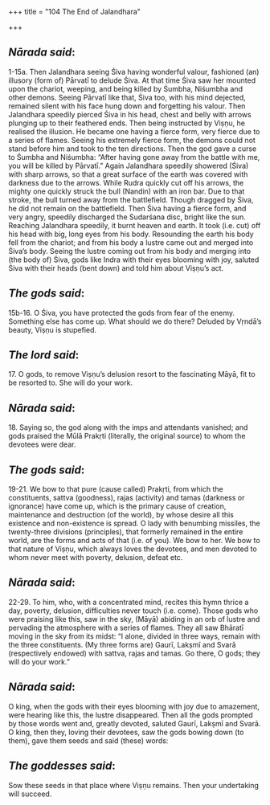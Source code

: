 +++
title = "104 The End of Jalandhara"

+++
 

## *Nārada said*:

1-15a. Then Jalandhara seeing Śiva having wonderful valour, fashioned (an) illusory (form of) Pārvatī to delude Śiva. At that time Śiva saw her mounted upon the chariot, weeping, and being killed by Śumbha, Niśumbha and other demons. Seeing Pārvatī like that, Śiva too, with his mind dejected, remained silent with his face hung down and forgetting his valour. Then Jalandhara speedily pierced Śiva in his head, chest and belly with arrows plunging up to their feathered ends. Then being instructed by Viṣṇu, he realised the illusion. He became one having a fierce form, very fierce due to a series of flames. Seeing his extremely fierce form, the demons could not stand before him and took to the ten directions. Then the god gave a curse to Śumbha and Niśumbha: “After having gone away from the battle with me, you will be killed by Pārvatī.” Again Jalandhara speedily showered (Śiva) with sharp arrows, so that a great surface of the earth was covered with darkness due to the arrows. While Rudra quickly cut off his arrows, the mighty one quickly struck the bull (Nandin) with an iron bar. Due to that stroke, the bull turned away from the battlefield. Though dragged by Śiva, he did not remain on the battlefield. Then Śiva having a fierce form, and very angry, speedily discharged the Sudarśana disc, bright like the sun. Reaching Jalandhara speedily, it burnt heaven and earth. It took (i.e. cut) off his head with big, long eyes from his body. Resounding the earth his body fell from the chariot; and from his body a lustre came out and merged into Śiva’s body. Seeing the lustre coming out from his body and merging into (the body of) Śiva, gods like Indra with their eyes blooming with joy, saluted Śiva with their heads (bent down) and told him about Viṣṇu’s act.

## *The gods said*:

15b-16. O Śiva, you have protected the gods from fear of the enemy. Something else has come up. What should we do there? Deluded by Vṛndā’s beauty, Viṣṇu is stupefied.

## *The* *lord said*:

17\. O gods, to remove Viṣṇu’s delusion resort to the fascinating Māyā, fit to be resorted to. She will do your work.

## *Nārada said*:

18\. Saying so, the god along with the imps and attendants vanished; and gods praised the Mūlā Prakṛti (literally, the original source) to whom the devotees were dear.

## *The gods said*:

19-21. We bow to that pure (cause called) Prakṛti, from which the constituents, sattva (goodness), rajas (activity) and tamas (darkness or ignorance) have come up, which is the primary cause of creation, maintenance and destruction (of the world), by whose desire all this existence and non-existence is spread. O lady with benumbing missiles, the twenty-three divisions (principles), that formerly remained in the entire world, are the forms and acts of that (i.e. of you). We bow to her. We bow to that nature of Viṣṇu, which always loves the devotees, and men devoted to whom never meet with poverty, delusion, defeat etc.

## *Nārada said*:

22-29. To him, who, with a concentrated mind, recites this hymn thrice a day, poverty, delusion, difficulties never touch (i.e. come). Those gods who were praising like this, saw in the sky, (Māyā) abiding in an orb of lustre and pervading the atmosphere with a series of flames. They all saw Bhāratī moving in the sky from its midst: “I alone, divided in three ways, remain with the three constituents. (My three forms are) Gaurī, Lakṣmī and Svarā (respectively endowed) with sattva, rajas and tamas. Go there, O gods; they will do your work.”

## *Nārada said*:

O king, when the gods with their eyes blooming with joy due to amazement, were hearing like this, the lustre disappeared. Then all the gods prompted by those words went and, greatly devoted, saluted Gaurī, Lakṣmī and Svarā. O king, then they, loving their devotees, saw the gods bowing down (to them), gave them seeds and said (these) words:

## *The goddesses said*:

Sow these seeds in that place where Viṣṇu remains. Then your undertaking will succeed.


